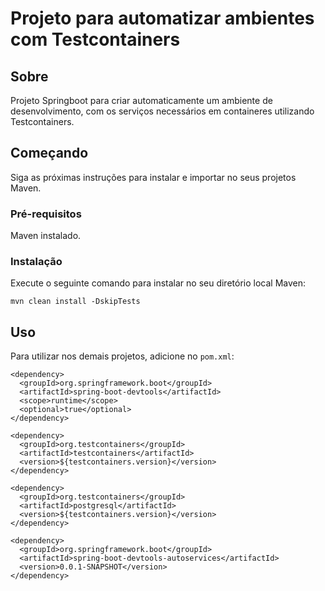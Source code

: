 # Projeto para automatizar ambientes com Testcontainers

## Sobre

Projeto Springboot para criar automaticamente um ambiente de desenvolvimento, com os serviços necessários em containeres utilizando Testcontainers. 

## Começando

Siga as próximas instruções para instalar e importar no seus projetos Maven.

### Pré-requisitos

Maven instalado.

### Instalação

Execute o seguinte comando para instalar no seu diretório local Maven:

```
mvn clean install -DskipTests
```

## Uso

Para utilizar nos demais projetos, adicione no ```pom.xml```:
```
<dependency>
  <groupId>org.springframework.boot</groupId>
  <artifactId>spring-boot-devtools</artifactId>
  <scope>runtime</scope>
  <optional>true</optional>
</dependency>

<dependency>
  <groupId>org.testcontainers</groupId>
  <artifactId>testcontainers</artifactId>
  <version>${testcontainers.version}</version>
</dependency>

<dependency>
  <groupId>org.testcontainers</groupId>
  <artifactId>postgresql</artifactId>
  <version>${testcontainers.version}</version>
</dependency>

<dependency>
  <groupId>org.springframework.boot</groupId>
  <artifactId>spring-boot-devtools-autoservices</artifactId>
  <version>0.0.1-SNAPSHOT</version>
</dependency>
```